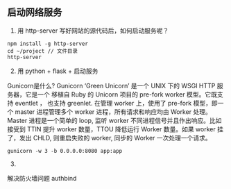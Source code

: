 ## 启动网络服务
1. 用 http-server
写好网站的源代码后，如何启动服务呢？
```
npm install -g http-server
cd ~/project // 文件目录
http-server
```

2. 用 python + flask + 启动服务
   
Gunicorn是什么?
Gunicorn ‘Green Unicorn’ 是一个 UNIX 下的 WSGI HTTP 服务器，它是一个 移植自 Ruby 的 Unicorn 项目的 pre-fork worker 模型。它既支持 eventlet ， 也支持 greenlet. 在管理 worker 上，使用了 pre-fork 模型，即一个 master 进程管理多个 worker 进程，所有请求和响应均由 Worker 处理。Master 进程是一个简单的 loop, 监听 worker 不同进程信号并且作出响应。比如接受到 TTIN 提升 worker 数量，TTOU 降低运行 Worker 数量。如果 worker 挂了，发出 CHLD, 则重启失败的 worker, 同步的 Worker 一次处理一个请求。

```
gunicorn -w 3 -b 0.0.0.0:8080 app:app
```

3. 
解决防火墙问题 authbind